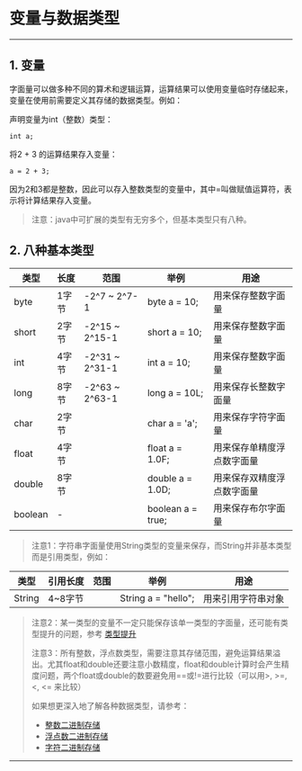 # 变量与数据类型

---

## 1. 变量

字面量可以做多种不同的算术和逻辑运算，运算结果可以使用变量临时存储起来，变量在使用前需要定义其存储的数据类型。例如：

声明变量为int（整数）类型：

```
int a;
```

将2 + 3 的运算结果存入变量：

```
a = 2 + 3;
```

因为2和3都是整数，因此可以存入整数类型的变量中，其中=叫做赋值运算符，表示将计算结果存入变量。

> 注意：java中可扩展的类型有无穷多个，但基本类型只有八种。

## 2. 八种基本类型

| 类型 | 长度 | 范围 | 举例 | 用途 |
| --- | --- | --- | --- | --- |
| byte | 1字节 | -2^7 ~ 2^7-1 | byte a = 10; | 用来保存整数字面量 |
| short | 2字节 | -2^15 ~ 2^15-1 | short a = 10; | 用来保存整数字面量 |
| int | 4字节 | -2^31 ~ 2^31-1 | int a = 10; | 用来保存整数字面量 |
| long | 8字节 | -2^63 ~ 2^63-1 | long a = 10L; | 用来保存长整数字面量 |
| char | 2字节 |  | char a = 'a'; | 用来保存字符字面量 |
| float | 4字节 |  | float a = 1.0F; | 用来保存单精度浮点数字面量 |
| double | 8字节 |  | double a = 1.0D; | 用来保存双精度浮点数字面量 |
| boolean | - |  | boolean a = true; | 用来保存布尔字面量 |

> 注意1：字符串字面量使用String类型的变量来保存，而String并非基本类型而是引用类型，例如：

| 类型 | 引用长度 | 范围 | 举例 | 用途 |
| --- | --- | --- | --- | --- |
| String | 4~8字节 |  | String a = "hello"; | 用来引用字符串对象 |

> 注意2：某一类型的变量不一定只能保存该单一类型的字面量，还可能有类型提升的问题，参考 [类型提升](/chapter_01/section_07.md)
>
> 注意3：所有整数，浮点数类型，需要注意其存储范围，避免运算结果溢出。尤其float和double还要注意小数精度，float和double计算时会产生精度问题，两个float或double的数要避免用==或!=进行比较（可以用&gt;, &gt;=, &lt;, &lt;= 来比较）
>
> 如果想更深入地了解各种数据类型，请参考：
>
> * [整数二进制存储](/chapter_last/section_01.md)
> * [浮点数二进制存储](/chapter_last/section_02.md)
> * [字符二进制存储](/chapter_last/section_03.md)

---



